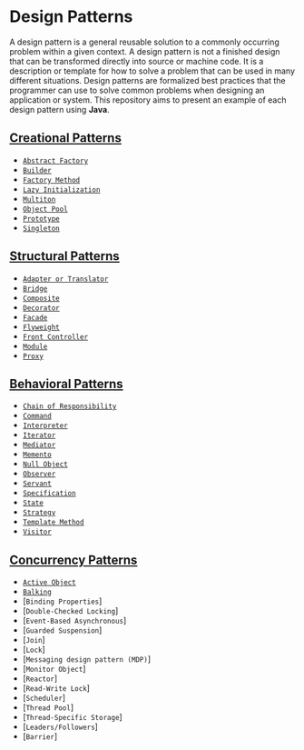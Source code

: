 Design Patterns
===============

A design pattern is a general reusable solution to a commonly occurring problem within a given context. A design pattern is not a finished design that can be transformed directly into source or machine code. It is a description or template for how to solve a problem that can be used in many different situations. Design patterns are formalized best practices that the programmer can use to solve common problems when designing an application or system. This repository aims to present an example of each design pattern using **Java**.

[Creational Patterns](src/creational#creational-patterns)
---------------------

* [`Abstract Factory`](src/creational/abstractfactory#abstract-factory-pattern)
* [`Builder`](src/creational/builder#builder-pattern)
* [`Factory Method`](src/creational/factory#factory-pattern)
* [`Lazy Initialization`](src/creational/lazyinitialization#lazy-initialization-pattern)
* [`Multiton`](src/creational/multiton#multiton-pattern)
* [`Object Pool`](src/creational/objectpool#object-pool-pattern)
* [`Prototype`](src/creational/prototype#prototype-pattern)
* [`Singleton`](src/creational/singleton#singleton-pattern)

[Structural Patterns](src/structural#structural-patterns)
---------------------

* [`Adapter or Translator`](src/structural/adapter)
* [`Bridge`](src/structural/bridge)
* [`Composite`](src/structural/composite)
* [`Decorator`](src/structural/decorator)
* [`Facade`](src/structural/facade)
* [`Flyweight`](src/structural/flyweight)
* [`Front Controller`](src/structural/frontcontroller)
* [`Module`](src/structural/module)
* [`Proxy`](src/structural/proxy)

[Behavioral Patterns](src/behavioral#behavioral-patterns)
---------------------

* [`Chain of Responsibility`](src/behavioral/chainofresponsibility)
* [`Command`](src/behavioral/command)
* [`Interpreter`](src/behavioral/interpreter)
* [`Iterator`](src/behavioral/iterator)
* [`Mediator`](src/behavioral/mediator)
* [`Memento`](src/behavioral/memento)
* [`Null Object`](src/behavioral/nullobject)
* [`Observer`](src/behavioral/observer)
* [`Servant`](src/behavioral/servant)
* [`Specification`](src/behavioral/specification)
* [`State`](src/behavioral/state)
* [`Strategy`](src/behavioral/strategy)
* [`Template Method`](src/behavioral/templatemethod)
* [`Visitor`](src/behavioral/visitor)

[Concurrency Patterns](src/concurrency#concurrency-patterns)
----------------------

* [`Active Object`](src/concurrency/activeobject)
* [`Balking`](src/concurrency/balking)
* [`Binding Properties`]
* [`Double-Checked Locking`]
* [`Event-Based Asynchronous`]
* [`Guarded Suspension`]
* [`Join`]
* [`Lock`]
* [`Messaging design pattern (MDP)`]
* [`Monitor Object`]
* [`Reactor`]
* [`Read-Write Lock`]
* [`Scheduler`]
* [`Thread Pool`]
* [`Thread-Specific Storage`]
* [`Leaders/Followers`]
* [`Barrier`]